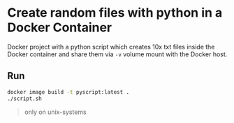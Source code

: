 # Create random files with python in a Docker Container

Docker project with a python script which creates 10x txt files inside the
Docker container and share them via `-v` volume mount with the Docker host.

## Run

```bash
docker image build -t pyscript:latest .
./script.sh
```

> only on unix-systems
